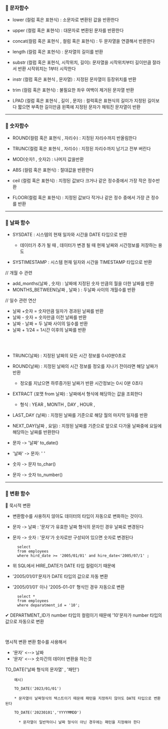 ### 🔸 문자함수

- lower (컬럼 혹은 표현식) : 소문자로 변환된 값을 반환한다

- upper (컬럼 혹은 표현식) : 대문자로 변환된 문자를 반환한다

- concat(컬럼 혹은 표현식 , 컬럼 혹은 표현식) : 두 문자열을 연결해서 반환한다

- length (컬럼 혹은 표현식) : 문자열의 길이를 반환

- substr (컬럼 혹은 표현식, 시작위치, 길이):
  문자열을 시작위치부터 길이만큼 잘라서 반환 시작위치는 1부터 시작한다

- instr (컬럼 혹은 표현식 , 문자열) : 지정된 문자열이 등장위치를 반환

- trim (컬럼 혹은 표현식) : 불필요한 좌우 여백이 제거된 문자열 반환

- LPAD (컬럼 혹은 표현식 , 길이 , 문자) :
  컬럭혹은 표현식의 길이가 지정된 길이보다 짧으면
  부족한 길이만큼 왼쪽에 지정된 문자가 채워진 문자열이 반환

------

### 🔸 숫자함수

* ROUND(컬럼 혹은 표현식 , 자리수) : 지정된 자리수까지 반올림한다

* TRUNC(컬럼 혹은 표현식 , 자리수) : 지정된 자리수까지 남기고 전부 버린다

* MOD(숫자1 , 숫자2) : 나머지 값을반환

* ABS (컬럼 혹은 표현식) : 절대값을 반환한다
* ceil (컬럼 혹은 표현식) : 지정된 값보다 크거나 같은 정수중에서 가장 작은 정수반환
* FLOOR(컬럼 혹은 표현식) : 지정된 값보다 작거나 같은 정수 중에서 가장 큰 정수를 반환

-----

### 🔸 날짜 함수

* SYSDATE : 시스템의 현재 일자와 시간을 DATE 타입으로 반환

    + 데이터가 추가 될 때 , 데이터가 변경 될 때 현재 날짜와 시간정보를 저장하는 용도

+ SYSTIMESTAMP :  시스템 현재 일자와 시간을 TIMESTAMP 타입으로 반환

// 개월 수 관련

- add_months(날짜 , 숫자) : 날짜에 지정된 숫자 만큼의 월을 더한 날짜를 반환
- MONTHS_BETWEEN(날짜 , 날짜 ) :  두날짜 사이의 개월수를 반환

// 일수 관련 연산

* 날짜 +숫자 = 숫자만큼 일자가 경과된 날짜를 반환
* 날짜 - 숫자 = 숫자만큼 이전 날짜를 반환
* 날짜 - 날짜 = 두 날짜 사이의 일수를 반환
* 날짜 + 1/24 = 1시간 이후의 날짜를 반환

<br><br>

- TRUNC(날짜) : 지정된 날짜의 모든 시간 정보를 0시0분0초로
- ROUND(날짜) : 지정된 날짜의 시간 정보를 정오를 지나기 전이라면 해당 날짜가 반환
    + 정오를 지났으면 하루증가된 날짜가 반환
      시간정보는 0시 0분 0초다

- EXTRACT (포맷 from 날짜) : 날짜에서 형식에 해당하는 값을 조회한다
    + 형식 :  YEAR , MONTH , DAY , HOUR ,

- LAST_DAY (날짜) : 지정된 날짜를 기준으로 해당 월의 마지막 일자를 반환

- NEXT_DAY(날짜 , 요일) : 지정된 날짜를 기준으로 앞으로 다가올 날짜중에 요일에 해당하는 날짜를 반환한다


- 문자 -> '날짜' to_date()
- '날짜' -> 문자:  ' '
- 숫자 -> 문자 to_char()
- 문자 -> 숫자 to_number()

------------

### 🔸 변환 함수

🔹 묵시적 변환

- 변환함수를 사용하지 않아도 데이터의 타입이 자동으로 변화하는 것이다.
- 문자 -> 날짜 : '문자'가 유효한 날짜 형식의 문자인 경우 날짜로 변경된다
- 문자 -> 숫자 : '문자'가 숫자로만 구성되어 있으면 숫자로 변경된다

        select 
        from employees
        where hird_date >= '2005/01/01' and hire_date<'2005/07/1' ;

* 위 SQL에서 HIRE_DATE가 DATE 타입 컬럼이기 때문에
* '2005/01/01'문자가 DATE 타입의 값으로 자동 변환
* '2005/01/01' 이나 '2005-01-01' 형식인 경우 자동으로 변환

        select * 
        from employees
        where deparatment_id = '10';

✔ DEPARTMENT_ID가 number 타입의 컬럼이기 때문에 '10'문자가 number 타입의 값으로 자동으로 변환


<br>

명시적 변환
변환 함수를 사용해서

+ '문자' <--> 날짜 <br>
+ '문자' <--> 숫자간의 데이터 변환을 하는것 <br>

TO_DATE('날짜 형식의 문자열' , '패턴')

        예시) 

        TO_DATE('2023/01/01')
    
        * 문자열이 날짜형식의 텍스트이기 때문에 패턴을 지정하지 않아도 DATE 타입으로 변환된다
    
        TO_DATE('20230101','YYYYMMDD')
    
          * 문자열이 일반적이니 날짜 형식이 아닌 경우에는 패턴을 지정해야 한다